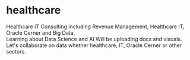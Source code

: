 # healthcare
Healthcare IT Consulting including Revenue Management, Healthcare IT, Oracle Cerner and Big Data.  
Learning about Data Science and AI
Will be uploading docs and visuals.  
Let's collaborate on data whether healthcare, IT, Oracle Cerner or other sectors.
